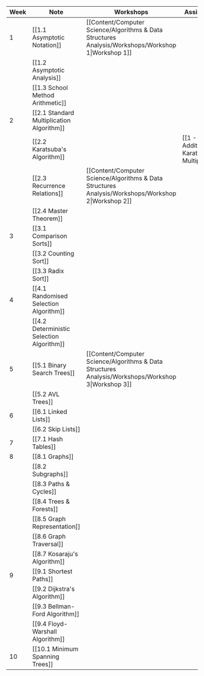 
| Week | Note                                      | Workshops                                                                                           | Assignments                                        | Quizzes                 |
| ---- | ----------------------------------------- | --------------------------------------------------------------------------------------------------- | -------------------------------------------------- | ----------------------- |
| 1    | [[1.1 Asymptotic Notation]]               | [[Content/Computer Science/Algorithms & Data Structures Analysis/Workshops/Workshop 1\|Workshop 1]] |                                                    |                         |
|      | [[1.2 Asymptotic Analysis]]               |                                                                                                     |                                                    |                         |
|      | [[1.3 School Method Arithmetic]]          |                                                                                                     |                                                    | [[Integer Arithmetic]]  |
| 2    | [[2.1 Standard Multiplication Algorithm]] |                                                                                                     |                                                    |                         |
|      | [[2.2 Karatsuba's Algorithm]]             |                                                                                                     | [[1 - School Addition + Karatsuba Multiplication]] |                         |
|      | [[2.3 Recurrence Relations]]              | [[Content/Computer Science/Algorithms & Data Structures Analysis/Workshops/Workshop 2\|Workshop 2]] |                                                    |                         |
|      | [[2.4 Master Theorem]]                    |                                                                                                     |                                                    |                         |
| 3    | [[3.1 Comparison Sorts]]                  |                                                                                                     |                                                    | [[Linear Time Sorting]] |
|      | [[3.2 Counting Sort]]                     |                                                                                                     |                                                    |                         |
|      | [[3.3 Radix Sort]]                        |                                                                                                     |                                                    |                         |
| 4    | [[4.1 Randomised Selection Algorithm]]    |                                                                                                     |                                                    |                         |
|      | [[4.2 Deterministic Selection Algorithm]] |                                                                                                     |                                                    |                         |
| 5    | [[5.1 Binary Search Trees]]               | [[Content/Computer Science/Algorithms & Data Structures Analysis/Workshops/Workshop 3\|Workshop 3]] |                                                    |                         |
|      | [[5.2 AVL Trees]]                         |                                                                                                     |                                                    |                         |
| 6    | [[6.1 Linked Lists]]                      |                                                                                                     |                                                    |                         |
|      | [[6.2 Skip Lists]]                        |                                                                                                     |                                                    |                         |
| 7    | [[7.1 Hash Tables]]                       |                                                                                                     |                                                    |                         |
| 8    | [[8.1 Graphs]]                            |                                                                                                     |                                                    |                         |
|      | [[8.2 Subgraphs]]                         |                                                                                                     |                                                    |                         |
|      | [[8.3 Paths & Cycles]]                    |                                                                                                     |                                                    |                         |
|      | [[8.4 Trees & Forests]]                   |                                                                                                     |                                                    |                         |
|      | [[8.5 Graph Representation]]              |                                                                                                     |                                                    |                         |
|      | [[8.6 Graph Traversal]]                   |                                                                                                     |                                                    |                         |
|      | [[8.7 Kosaraju's Algorithm]]              |                                                                                                     |                                                    |                         |
| 9    | [[9.1 Shortest Paths]]                    |                                                                                                     |                                                    |                         |
|      | [[9.2 Dijkstra's Algorithm]]              |                                                                                                     |                                                    |                         |
|      | [[9.3 Bellman-Ford Algorithm]]            |                                                                                                     |                                                    |                         |
|      | [[9.4 Floyd-Warshall Algorithm]]          |                                                                                                     |                                                    |                         |
| 10   | [[10.1 Minimum Spanning Trees]]           |                                                                                                     |                                                    |                         |
